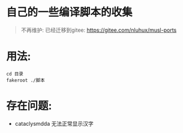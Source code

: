 # 自己的一些编译脚本的收集

> 不再维护: 已经迁移到gitee: https://gitee.com/nluhux/musl-ports

# 用法:

    cd 目录
    fakeroot ./脚本


# 存在问题:

* cataclysmdda 无法正常显示汉字
